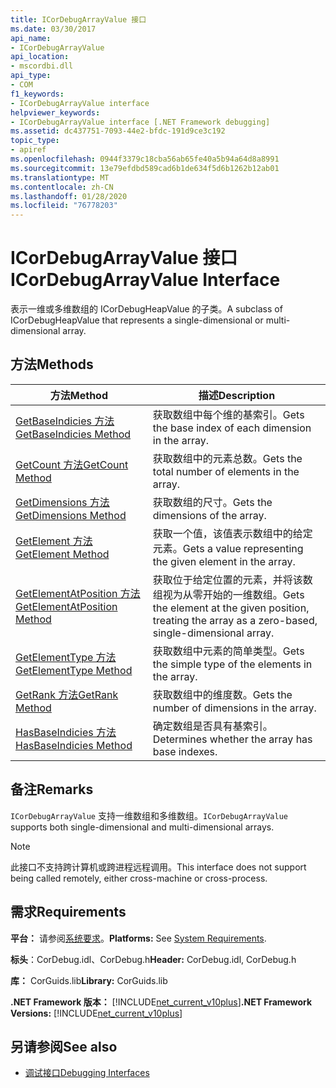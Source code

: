 ```yaml
---
title: ICorDebugArrayValue 接口
ms.date: 03/30/2017
api_name:
- ICorDebugArrayValue
api_location:
- mscordbi.dll
api_type:
- COM
f1_keywords:
- ICorDebugArrayValue interface
helpviewer_keywords:
- ICorDebugArrayValue interface [.NET Framework debugging]
ms.assetid: dc437751-7093-44e2-bfdc-191d9ce3c192
topic_type:
- apiref
ms.openlocfilehash: 0944f3379c18cba56ab65fe40a5b94a64d8a8991
ms.sourcegitcommit: 13e79efdbd589cad6b1de634f5d6b1262b12ab01
ms.translationtype: MT
ms.contentlocale: zh-CN
ms.lasthandoff: 01/28/2020
ms.locfileid: "76778203"
---
```

# <a name="icordebugarrayvalue-interface"></a><span data-ttu-id="89abc-102">ICorDebugArrayValue 接口</span><span class="sxs-lookup"><span data-stu-id="89abc-102">ICorDebugArrayValue Interface</span></span>

<span data-ttu-id="89abc-103">表示一维或多维数组的 ICorDebugHeapValue 的子类。</span><span class="sxs-lookup"><span data-stu-id="89abc-103">A subclass of ICorDebugHeapValue that represents a single-dimensional or multi-dimensional array.</span></span>  
  
## <a name="methods"></a><span data-ttu-id="89abc-104">方法</span><span class="sxs-lookup"><span data-stu-id="89abc-104">Methods</span></span>  
  
|<span data-ttu-id="89abc-105">方法</span><span class="sxs-lookup"><span data-stu-id="89abc-105">Method</span></span>|<span data-ttu-id="89abc-106">描述</span><span class="sxs-lookup"><span data-stu-id="89abc-106">Description</span></span>|  
|------------|-----------------|  
|[<span data-ttu-id="89abc-107">GetBaseIndicies 方法</span><span class="sxs-lookup"><span data-stu-id="89abc-107">GetBaseIndicies Method</span></span>](icordebugarrayvalue-getbaseindicies-method.md)|<span data-ttu-id="89abc-108">获取数组中每个维的基索引。</span><span class="sxs-lookup"><span data-stu-id="89abc-108">Gets the base index of each dimension in the array.</span></span>|  
|[<span data-ttu-id="89abc-109">GetCount 方法</span><span class="sxs-lookup"><span data-stu-id="89abc-109">GetCount Method</span></span>](icordebugarrayvalue-getcount-method.md)|<span data-ttu-id="89abc-110">获取数组中的元素总数。</span><span class="sxs-lookup"><span data-stu-id="89abc-110">Gets the total number of elements in the array.</span></span>|  
|[<span data-ttu-id="89abc-111">GetDimensions 方法</span><span class="sxs-lookup"><span data-stu-id="89abc-111">GetDimensions Method</span></span>](icordebugarrayvalue-getdimensions-method.md)|<span data-ttu-id="89abc-112">获取数组的尺寸。</span><span class="sxs-lookup"><span data-stu-id="89abc-112">Gets the dimensions of the array.</span></span>|  
|[<span data-ttu-id="89abc-113">GetElement 方法</span><span class="sxs-lookup"><span data-stu-id="89abc-113">GetElement Method</span></span>](icordebugarrayvalue-getelement-method.md)|<span data-ttu-id="89abc-114">获取一个值，该值表示数组中的给定元素。</span><span class="sxs-lookup"><span data-stu-id="89abc-114">Gets a value representing the given element in the array.</span></span>|  
|[<span data-ttu-id="89abc-115">GetElementAtPosition 方法</span><span class="sxs-lookup"><span data-stu-id="89abc-115">GetElementAtPosition Method</span></span>](icordebugarrayvalue-getelementatposition-method.md)|<span data-ttu-id="89abc-116">获取位于给定位置的元素，并将该数组视为从零开始的一维数组。</span><span class="sxs-lookup"><span data-stu-id="89abc-116">Gets the element at the given position, treating the array as a zero-based, single-dimensional array.</span></span>|  
|[<span data-ttu-id="89abc-117">GetElementType 方法</span><span class="sxs-lookup"><span data-stu-id="89abc-117">GetElementType Method</span></span>](icordebugarrayvalue-getelementtype-method.md)|<span data-ttu-id="89abc-118">获取数组中元素的简单类型。</span><span class="sxs-lookup"><span data-stu-id="89abc-118">Gets the simple type of the elements in the array.</span></span>|  
|[<span data-ttu-id="89abc-119">GetRank 方法</span><span class="sxs-lookup"><span data-stu-id="89abc-119">GetRank Method</span></span>](icordebugarrayvalue-getrank-method.md)|<span data-ttu-id="89abc-120">获取数组中的维度数。</span><span class="sxs-lookup"><span data-stu-id="89abc-120">Gets the number of dimensions in the array.</span></span>|  
|[<span data-ttu-id="89abc-121">HasBaseIndicies 方法</span><span class="sxs-lookup"><span data-stu-id="89abc-121">HasBaseIndicies Method</span></span>](icordebugarrayvalue-hasbaseindicies-method.md)|<span data-ttu-id="89abc-122">确定数组是否具有基索引。</span><span class="sxs-lookup"><span data-stu-id="89abc-122">Determines whether the array has base indexes.</span></span>|  
  
## <a name="remarks"></a><span data-ttu-id="89abc-123">备注</span><span class="sxs-lookup"><span data-stu-id="89abc-123">Remarks</span></span>  
 <span data-ttu-id="89abc-124">`ICorDebugArrayValue` 支持一维数组和多维数组。</span><span class="sxs-lookup"><span data-stu-id="89abc-124">`ICorDebugArrayValue` supports both single-dimensional and multi-dimensional arrays.</span></span>  
  
> [!NOTE]
> <span data-ttu-id="89abc-125">此接口不支持跨计算机或跨进程远程调用。</span><span class="sxs-lookup"><span data-stu-id="89abc-125">This interface does not support being called remotely, either cross-machine or cross-process.</span></span>  
  
## <a name="requirements"></a><span data-ttu-id="89abc-126">需求</span><span class="sxs-lookup"><span data-stu-id="89abc-126">Requirements</span></span>  
 <span data-ttu-id="89abc-127">**平台：** 请参阅[系统要求](../../../../docs/framework/get-started/system-requirements.md)。</span><span class="sxs-lookup"><span data-stu-id="89abc-127">**Platforms:** See [System Requirements](../../../../docs/framework/get-started/system-requirements.md).</span></span>  
  
 <span data-ttu-id="89abc-128">**标头**：CorDebug.idl、CorDebug.h</span><span class="sxs-lookup"><span data-stu-id="89abc-128">**Header:** CorDebug.idl, CorDebug.h</span></span>  
  
 <span data-ttu-id="89abc-129">**库：** CorGuids.lib</span><span class="sxs-lookup"><span data-stu-id="89abc-129">**Library:** CorGuids.lib</span></span>  
  
 <span data-ttu-id="89abc-130">**.NET Framework 版本：** [!INCLUDE[net_current_v10plus](../../../../includes/net-current-v10plus-md.md)]</span><span class="sxs-lookup"><span data-stu-id="89abc-130">**.NET Framework Versions:** [!INCLUDE[net_current_v10plus](../../../../includes/net-current-v10plus-md.md)]</span></span>  
  
## <a name="see-also"></a><span data-ttu-id="89abc-131">另请参阅</span><span class="sxs-lookup"><span data-stu-id="89abc-131">See also</span></span>

- [<span data-ttu-id="89abc-132">调试接口</span><span class="sxs-lookup"><span data-stu-id="89abc-132">Debugging Interfaces</span></span>](debugging-interfaces.md)
